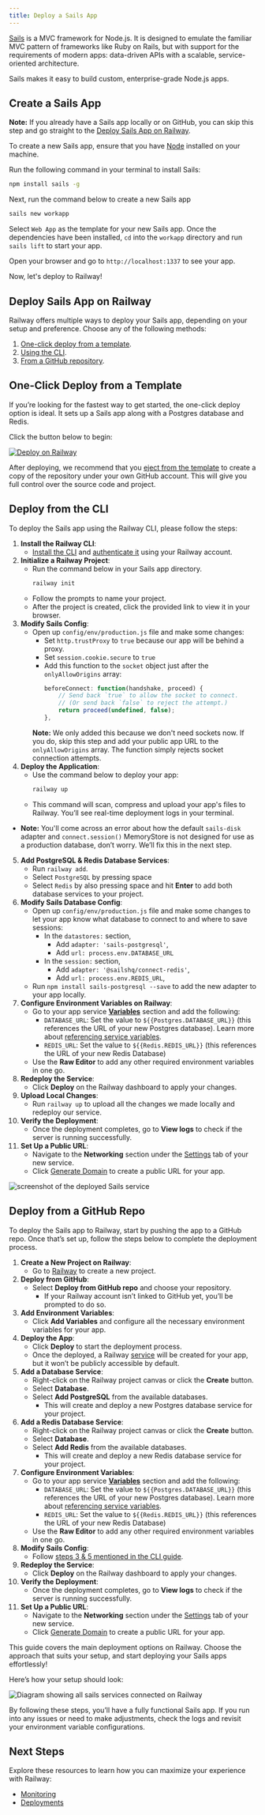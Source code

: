```yaml
---
title: Deploy a Sails App
---
```


[Sails](https://sailsjs.com) is a MVC framework for Node.js. It is designed to emulate the familiar MVC pattern of frameworks like Ruby on Rails, but with support for the requirements of modern apps: data-driven APIs with a scalable, service-oriented architecture.

Sails makes it easy to build custom, enterprise-grade Node.js apps.

## Create a Sails App

**Note:** If you already have a Sails app locally or on GitHub, you can skip this step and go straight to the [Deploy Sails App on Railway](#deploy-sails-app-on-railway).

To create a new Sails app, ensure that you have [Node](https://nodejs.org/en/learn/getting-started/how-to-install-nodejs) installed on your machine.

Run the following command in your terminal to install Sails:

```bash
npm install sails -g
```

Next, run the command below to create a new Sails app

```bash
sails new workapp
```

Select `Web App` as the template for your new Sails app. Once the dependencies have been installed, `cd` into the `workapp` directory and run `sails lift` to start your app.

Open your browser and go to `http://localhost:1337` to see your app.

Now, let's deploy to Railway!

## Deploy Sails App on Railway

Railway offers multiple ways to deploy your Sails app, depending on your setup and preference. Choose any of the following methods:

1. [One-click deploy from a template](#one-click-deploy-from-a-template).
2. [Using the CLI](#deploy-from-the-cli).
3. [From a GitHub repository](#deploy-from-a-github-repo).

## One-Click Deploy from a Template

If you’re looking for the fastest way to get started, the one-click deploy option is ideal. It sets up a Sails app along with a Postgres database and Redis.

Click the button below to begin:

[![Deploy on Railway](https://railway.app/button.svg)](https://railway.app/new/template/t3sAEH)

After deploying, we recommend that you [eject from the template](/guides/deploy#eject-from-template-repository) to create a copy of the repository under your own GitHub account. This will give you full control over the source code and project.

## Deploy from the CLI

To deploy the Sails app using the Railway CLI, please follow the steps:

1. **Install the Railway CLI**:
    - <a href="/guides/cli#installing-the-cli" target="_blank">Install the CLI</a> and <a href="/guides/cli#authenticating-with-the-cli" target="_blank">authenticate it</a> using your Railway account.
2. **Initialize a Railway Project**:
    - Run the command below in your Sails app directory. 
        ```bash
        railway init
        ```
    - Follow the prompts to name your project.
    - After the project is created, click the provided link to view it in your browser.
3. **Modify Sails Config**:
    - Open up `config/env/production.js` file and make some changes:
        - Set `http.trustProxy` to `true` because our app will be behind a proxy.
        - Set `session.cookie.secure` to `true`
        - Add this function to the `socket` object just after the `onlyAllowOrigins` array:
            ```js
            beforeConnect: function(handshake, proceed) {
                // Send back `true` to allow the socket to connect.
                // (Or send back `false` to reject the attempt.)
                return proceed(undefined, false);
            },
            ```
       **Note:** We only added this because we don't need sockets now. If you do, skip this step and add your public app URL to the `onlyAllowOrigins` array. The function simply rejects socket connection attempts.
4. **Deploy the Application**:
    - Use the command below to deploy your app:
        ```bash
        railway up
        ```
    - This command will scan, compress and upload your app's files to Railway. You’ll see real-time deployment logs in your terminal.
 - **Note:** You'll come across an error about how the default `sails-disk` adapter and `connect.session()` MemoryStore  is not designed for use as a production database, don’t worry. We’ll fix this in the next step.
5. **Add PostgreSQL & Redis Database Services**:
    - Run `railway add`.
    - Select `PostgreSQL` by pressing space
    - Select `Redis` by also pressing space and hit **Enter** to add both database services to your project.
6. **Modify Sails Database Config**:
    - Open up `config/env/production.js` file and make some changes to let your app know what database to connect to and where to save sessions:
        - In the `datastores:` section,
            - Add `adapter: 'sails-postgresql'`,
            - Add `url: process.env.DATABASE_URL`
        - In the `session:` section, 
            - Add `adapter: '@sailshq/connect-redis'`,
            - Add `url: process.env.REDIS_URL`,
    - Run `npm install sails-postgresql --save` to add the new adapter to your app locally.
7. **Configure Environment Variables on Railway**:
    - Go to your app service <a href="/overview/the-basics#service-variables">**Variables**</a> section and add the following:
        - `DATABASE_URL`: Set the value to `${{Postgres.DATABASE_URL}}` (this references the URL of your new Postgres database). Learn more about [referencing service variables](/guides/variables#referencing-another-services-variable). 
        - `REDIS_URL`: Set the value to  `${{Redis.REDIS_URL}}` (this references the URL of your new Redis Database)
    - Use the **Raw Editor** to add any other required environment variables in one go.
8. **Redeploy the Service**:
    - Click **Deploy** on the Railway dashboard to apply your changes.
9. **Upload Local Changes**:
    - Run `railway up` to upload all the changes we made locally and redeploy our service.
10. **Verify the Deployment**:
    - Once the deployment completes, go to **View logs** to check if the server is running successfully.
11. **Set Up a Public URL**:
    - Navigate to the **Networking** section under the [Settings](/overview/the-basics#service-settings) tab of your new service.
    - Click [Generate Domain](/guides/public-networking#railway-provided-domain) to create a public URL for your app.

<Image src="https://res.cloudinary.com/railway/image/upload/f_auto,q_auto/v1728580600/docs/quick-start/new_sails_service.png"
alt="screenshot of the deployed Sails service"
layout="responsive"
width={2986} height={2140} quality={100} />


## Deploy from a GitHub Repo

To deploy the Sails app to Railway, start by pushing the app to a GitHub repo. Once that’s set up, follow the steps below to complete the deployment process.

1. **Create a New Project on Railway**:
    - Go to <a href="https://railway.app/new" target="_blank">Railway</a> to create a new project.
2. **Deploy from GitHub**: 
    - Select **Deploy from GitHub repo** and choose your repository.
        - If your Railway account isn’t linked to GitHub yet, you’ll be prompted to do so.
3. **Add Environment Variables**:
    - Click **Add Variables** and configure all the necessary environment variables for your app.
4. **Deploy the App**: 
    - Click **Deploy** to start the deployment process.
    - Once the deployed, a Railway [service](/guides/services) will be created for your app, but it won’t be publicly accessible by default.
5. **Add a Database Service**:
    - Right-click on the Railway project canvas or click the **Create** button.
    - Select **Database**.
    - Select **Add PostgreSQL** from the available databases.
        - This will create and deploy a new Postgres database service for your project.
6. **Add a Redis Database Service**:
    - Right-click on the Railway project canvas or click the **Create** button.
    - Select **Database**.
    - Select **Add Redis** from the available databases.
        - This will create and deploy a new Redis database service for your project.
7. **Configure Environment Variables**:
    - Go to your app service <a href="/overview/the-basics#service-variables">**Variables**</a> section and add the following:
        - `DATABASE_URL`: Set the value to `${{Postgres.DATABASE_URL}}` (this references the URL of your new Postgres database). Learn more about [referencing service variables](/guides/variables#referencing-another-services-variable). 
        - `REDIS_URL`: Set the value to  `${{Redis.REDIS_URL}}` (this references the URL of your new Redis Database) 
    - Use the **Raw Editor** to add any other required environment variables in one go.
8. **Modify Sails Config**:
    - Follow [steps 3 & 5 mentioned in the CLI guide](#deploy-from-the-cli).
8. **Redeploy the Service**:
    - Click **Deploy** on the Railway dashboard to apply your changes.
9. **Verify the Deployment**:
    - Once the deployment completes, go to **View logs** to check if the server is running successfully.
10. **Set Up a Public URL**:
    - Navigate to the **Networking** section under the [Settings](/overview/the-basics#service-settings) tab of your new service.
    - Click [Generate Domain](/guides/public-networking#railway-provided-domain) to create a public URL for your app.

This guide covers the main deployment options on Railway. Choose the approach that suits your setup, and start deploying your Sails apps effortlessly!

Here’s how your setup should look:

<Image src="https://res.cloudinary.com/railway/image/upload/f_auto,q_auto/v1728580319/docs/quick-start/all_services_connected.png" alt="Diagram showing all sails services connected on Railway" layout="responsive" width={2985} height={1815} quality={100} />

By following these steps, you’ll have a fully functional Sails app. If you run into any issues or need to make adjustments, check the logs and revisit your environment variable configurations.
 
## Next Steps

Explore these resources to learn how you can maximize your experience with Railway:

- [Monitoring](/guides/monitoring)
- [Deployments](/guides/deployments)